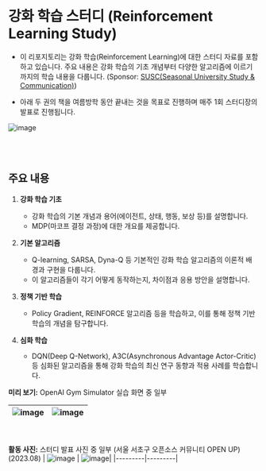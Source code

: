 # 강화 학습 스터디 (Reinforcement Learning Study)
- 이 리포지토리는 강화 학습(Reinforcement Learning)에 대한 스터디 자료를 포함하고 있습니다. 주요 내용은 강화 학습의 기초 개념부터 다양한 알고리즘에 이르기까지의 학습 내용을 다룹니다. 
(Sponsor: [SUSC(Seasonal University Study & Communication)](https://www.susc.kr/))

- 아래 두 권의 책을 여름방학 동안 끝내는 것을 목표로 진행하며 매주 1회 스터디장의 발표로 진행됩니다. 
  
![image](https://github.com/user-attachments/assets/2ddd0374-3b8f-4596-a3a6-ad13c9f10390)

<br/><br/>

## 주요 내용

1. **강화 학습 기초**  
   - 강화 학습의 기본 개념과 용어(에이전트, 상태, 행동, 보상 등)를 설명합니다.
   - MDP(마코프 결정 과정)에 대한 개요를 제공합니다.

2. **기본 알고리즘**  
   - Q-learning, SARSA, Dyna-Q 등 기본적인 강화 학습 알고리즘의 이론적 배경과 구현을 다룹니다.
   - 이 알고리즘들이 각기 어떻게 동작하는지, 차이점과 응용 방안을 설명합니다.

3. **정책 기반 학습**  
   - Policy Gradient, REINFORCE 알고리즘 등을 학습하고, 이를 통해 정책 기반 학습의 개념을 탐구합니다.

4. **심화 학습**  
   - DQN(Deep Q-Network), A3C(Asynchronous Advantage Actor-Critic) 등 심화된 알고리즘을 통해 강화 학습의 최신 연구 동향과 적용 사례를 학습합니다.



**미리 보기:** OpenAI Gym Simulator 실습 화면 중 일부
  
| ![image](https://github.com/user-attachments/assets/29d19839-8974-468f-bc77-508c47999978) | ![image](https://github.com/user-attachments/assets/28bad632-0997-43e5-ab0c-f75b5c6fb5fb)|
|---------|---------|


<br/><br/>
**활동 사진:** 스터디 발표 사진 중 일부 (서울 서초구 오픈소스 커뮤니티 OPEN UP) (2023.08)
| ![image](https://github.com/user-attachments/assets/046159ac-740f-4811-beb5-b5fbd72f2eb0) | ![image](https://github.com/user-attachments/assets/0ed6642f-756f-4823-80a7-2b54a37c2653)|
|---------|---------|


